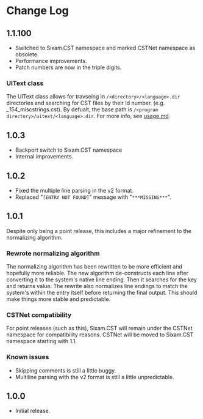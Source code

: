 # Change Log

## 1.1.100

- Switched to Sixam.CST namespace and marked CSTNet namespace as obsolete.
- Performance improvements.
- Patch numbers are now in the triple digits.

### UIText class

The UIText class allows for travseing in ``/<directory>/<language>.dir`` directories and searching for CST files by their Id number. (e.g. _*154*_miscstrings.cst). By defualt, the base path is ``/<program directory>/uitext/<language>.dir``. For more info, see [usage.md](./usage.md).

## 1.0.3

- Backport switch to Sixam.CST namespace
- Internal improvements.

## 1.0.2

- Fixed the multiple line parsing in the v2 format.
- Replaced "``[ENTRY NOT FOUND]``" message with "``***MISSING***``".

## 1.0.1

Despite only being a point release, this includes a major refinement to the normalizing algorithm.

### Rewrote normalizing algorithm

The normalizing algorithm has been rewritten to be more efficient and hopefully more reliable. The new algorithm de-constructs each line after converting it to the system's native line ending. Then it searches for the key and returns value. The rewrite also normalizes line endings to match the system's within the entry itself before returning the final output. This should make things more stable and predictable.

### CSTNet compatibility

For point releases (such as this), Sixam.CST will remain under the CSTNet namespace for compatibility reasons. CSTNet will be moved to Sixam.CST namespace starting with 1.1.

### Known issues

- Skipping comments is still a little buggy.
- Multiline parsing with the v2 format is still a little unpredictable.

## 1.0.0

- Initial release.